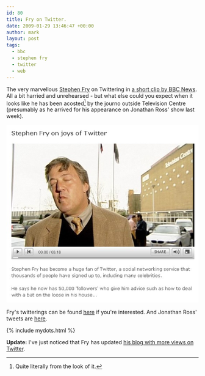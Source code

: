 ```yaml
---
id: 80
title: Fry on Twitter.
date: 2009-01-29 13:46:47 +00:00
author: mark
layout: post
tags:
  - bbc
  - stephen fry
  - twitter
  - web
---
```

The very marvellous [Stephen Fry](http://www.stephenfry.com) on Twittering in [a short clip by BBC News](http://news.bbc.co.uk/1/hi/entertainment/7845823.stm). All a bit harried and unrehearsed - but what else could you expect when it looks like he has been acosted[^fn-acosted] by the journo outside Television Centre (presumably as he arrived for his appearance on Jonathan Ross' show last week).

![Stephen Fry screenshot](/images/fromwp/2009/02/fryontwitter.jpg)

Fry's twitterings can be found [here](http://twitter.com/stephenfry) if you're interested. And Jonathan Ross' tweets are [here](http://twitter.com/Wossy).

{% include mydots.html %}

**Update:** I've just noticed that Fry has updated [his blog with more views on Twitter](http://www.stephenfry.com/blog/2009/01/29/twitter/).

[^fn-acosted]: Quite literally from the look of it.
